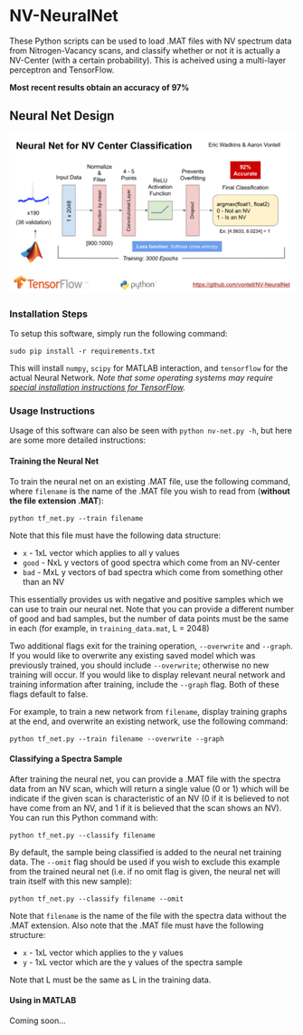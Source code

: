 # NV-NeuralNet

These Python scripts can be used to load .MAT files with NV spectrum data from Nitrogen-Vacancy scans, and classify whether or not it is actually a NV-Center (with a certain probability). This is acheived using a multi-layer perceptron and TensorFlow.

**Most recent results obtain an accuracy of 97%**

## Neural Net Design

![Neural Net Diagram](https://github.com/vontell/NV-NeuralNet/blob/master/imgs/diagram.png)

### Installation Steps
To setup this software, simply run the following command:

```
sudo pip install -r requirements.txt
```

This will install `numpy`, `scipy` for MATLAB interaction, and `tensorflow` for the actual Neural Network. *Note that some operating systems may require [special installation instructions for TensorFlow](https://www.tensorflow.org/get_started/os_setup).*

### Usage Instructions
Usage of this software can also be seen with `python nv-net.py -h`, but here are some more detailed instructions:

#### Training the Neural Net
To train the neural net on an existing .MAT file, use the following command, where `filename` is the name of the .MAT file you wish to read from (**without the file extension .MAT**):

```
python tf_net.py --train filename
```

Note that this file must have the following data structure:

* `x` - 1xL vector which applies to all y values
* `good` - NxL y vectors of good spectra which come from an NV-center
* `bad` - MxL y vectors of bad spectra which come from something other than an NV

This essentially provides us with negative and positive samples which we can use to train our neural net. Note that you can provide a different number of good and bad samples, but the number of data points must be the same in each (for example, in `training_data.mat`, L = 2048)

Two additional flags exit for the training operation, `--overwrite` and `--graph`. If you would like to overwrite any existing saved model which was previously trained, you should include `--overwrite`; otherwise no new training will occur. If you would like to display relevant neural network and training information after training, include the `--graph` flag. Both of these flags default to false.

For example, to train a new network from `filename`, display training graphs at the end, and overwrite an existing network, use the following command:

```
python tf_net.py --train filename --overwrite --graph
```

#### Classifying a Spectra Sample
After training the neural net, you can provide a .MAT file with the spectra data from an NV scan, which will return a single value (0 or 1) which will be indicate if the given scan is characteristic of an NV (0 if it is believed to not have come from an NV, and 1 if it is believed that the scan shows an NV). You can run this Python command with:

```
python tf_net.py --classify filename
```

By default, the sample being classified is added to the neural net training data. The `--omit` flag should be used if you wish to exclude this example from the trained neural net (i.e. if no omit flag is given, the neural net will train itself with this new sample):

```
python tf_net.py --classify filename --omit
```

Note that `filename` is the name of the file with the spectra data without the .MAT extension. Also note that the .MAT file must have the following structure:

* `x` - 1xL vector which applies to the y values
* `y` - 1xL vector which are the y values of the spectra sample

Note that L must be the same as L in the training data.

#### Using in MATLAB

Coming soon...
